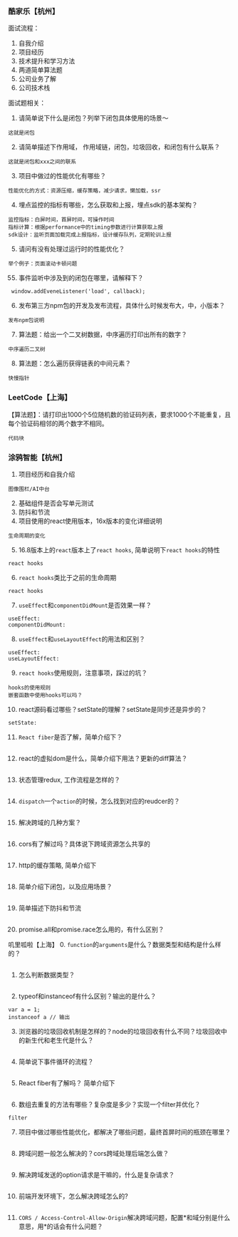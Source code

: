 ### 酷家乐【杭州】
面试流程：
 1. 自我介绍
 2. 项目经历
 3. 技术提升和学习方法
 4. 两道简单算法题
 5. 公司业务了解
 6. 公司技术栈

面试题相关：
  1. 请简单说下什么是闭包？列举下闭包具体使用的场景～
  ```
  这就是闭包
  ```
  2. 请简单描述下作用域， 作用域链，闭包，垃圾回收，和闭包有什么联系？
  ```
  这就是闭包和xxx之间的联系
  ```
  3. 项目中做过的性能优化有哪些？
  ```
  性能优化的方式：资源压缩，缓存策略，减少请求，懒加载，ssr
  ```
  4. 埋点监控的指标有哪些，怎么获取和上报，埋点sdk的基本架构？
  ```
  监控指标：白屏时间，首屏时间，可操作时间
  指标计算：根据performance中的timing参数进行计算获取上报
  sdk设计：监听页面加载完成上报指标，设计缓存队列，定期轮训上报
  ```
  5. 请问有没有处理过运行时的性能优化？
  ```
  举个例子：页面滚动卡顿问题
  ```
  55. 事件监听中涉及到的闭包在哪里，请解释下？
  ```
   window.addEveneListener('load', callback);
 ```
  6. 发布第三方npm包的开发及发布流程，具体什么时候发布大，中，小版本？
  ```
  发布npm包说明
  ```
  7. 算法题：给出一个二叉树数据，中序遍历打印出所有的数字？
  ```
  中序遍历二叉树
  ```
  8. 算法题：怎么遍历获得链表的中间元素？
  ```
  快慢指针
  ```
  ### LeetCode【上海】
  【算法题】：请打印出1000个5位随机数的验证码列表，要求1000个不能重复，且每个验证码相邻的两个数字不相同。
  ```
  代码块
  ```
### 涂鸦智能【杭州】
  1. 项目经历和自我介绍
  ```
  图像围栏/AI中台
  ```
  2. 基础组件是否会写单元测试
  3. 防抖和节流
  4. 项目使用的react使用版本，16x版本的变化详细说明
  ```
  生命周期的变化
  ```
  5. 16.8版本上的`react`版本上了`react hooks`, 简单说明下`react hooks`的特性
  ```
  react hooks
  ```
  6. `react hooks`类比于之前的生命周期
  ```
  react hooks
  ```
  7. `useEffect`和`componentDidMount`是否效果一样？
  ```
  useEffect:
  componentDidMount: 
  ```
  8. `useEffect`和`useLayoutEffect`的用法和区别？
  ```
  useEffect: 
  useLayoutEffect:
  ```
  9. `react hooks`使用规则，注意事项，踩过的坑？
  ```
  hooks的使用规则
  嵌套函数中使用hooks可以吗？
  ```
  10. react源码看过哪些？setState的理解？setState是同步还是异步的？
  ```
  setState:
  ```
  11. `React fiber`是否了解，简单介绍下？
  ```
  ```
  12. react的虚拟dom是什么，简单介绍下用法？更新的diff算法？
  ```
  ```
  13. 状态管理redux, 工作流程是怎样的？
  ```
  ````
  14. `dispatch`一个`action`的时候，怎么找到对应的reudcer的？
  ```
  ```
  15. 解决跨域的几种方案？
  ```
  ```
  16. cors有了解过吗？具体说下跨域资源怎么共享的
  ```
  ```
  17. http的缓存策略, 简单介绍下
  ```
  ```
  18. 简单介绍下闭包，以及应用场景？
  ```
  ```
  19. 简单描述下防抖和节流
  ```
  ```
  20. promise.all和promise.race怎么用的，有什么区别？

  叽里呱啦【上海】
  0. `function`的`arguments`是什么？数据类型和结构是什么样的？
  ```
  ```
  1. 怎么判断数据类型？
  ```
  ```
  2. typeof和instanceof有什么区别？输出的是什么？
  ```
  var a = 1;
  instanceof a // 输出
  ```
  3. 浏览器的垃圾回收机制是怎样的？node的垃圾回收有什么不同？垃圾回收中的新生代和老生代是什么？
  ```
  ```
  4. 简单说下事件循环的流程？
  ```
  ```
  5. React fiber有了解吗？ 简单介绍下
  ```
  ```
  6. 数组去重复的方法有哪些？复杂度是多少？实现一个filter并优化？
  ```
  filter
  ```
  7. 项目中做过哪些性能优化，都解决了哪些问题，最终首屏时间的瓶颈在哪里？
  ```
  ```
  8. 跨域问题一般怎么解决的？cors跨域处理后端怎么做？
  ```
  ```
  9. 解决跨域发送的option请求是干嘛的，什么是复杂请求？
  ```
  ```
  10. 前端开发环境下，怎么解决跨域怎么的?
  ```
  ```
  11. `CORS / Access-Control-Allow-Origin`解决跨域问题，配置\*和域分别是什么意思，用\*的话会有什么问题？
  ```
  ```